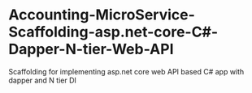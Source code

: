 # Accounting-MicroService-Scaffolding-asp.net-core-C#-Dapper-N-tier-Web-API
Scaffolding for implementing asp.net core web API based C# app with dapper and N tier DI 

